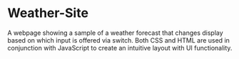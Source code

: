 # Weather-Site
A webpage showing a sample of a weather forecast that changes display based on which input is offered via switch.
Both CSS and HTML are used in conjunction with JavaScript to create an intuitive layout with UI functionality.
